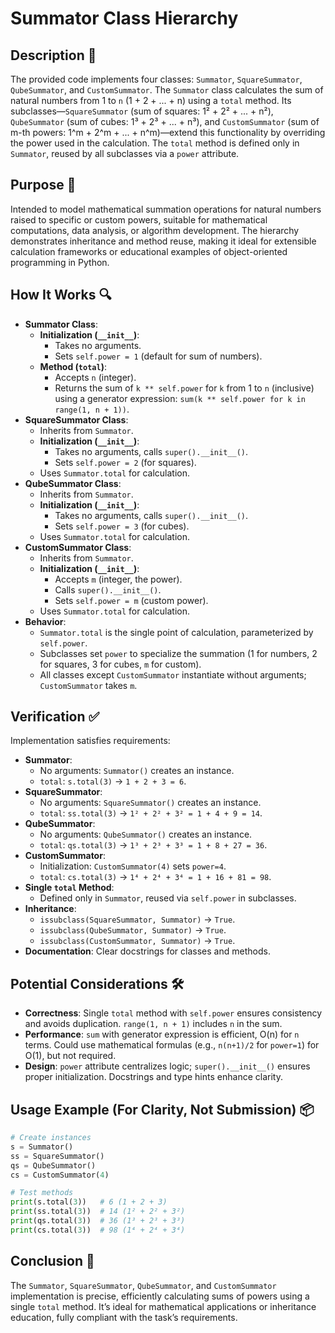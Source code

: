 # Summator Class Hierarchy

## Description 📝

The provided code implements four classes: `Summator`, `SquareSummator`, `QubeSummator`, and `CustomSummator`.
The `Summator` class calculates the sum of natural numbers from 1 to `n` (1 + 2 + ... + n) using a `total` method.
Its subclasses—`SquareSummator` (sum of squares: 1² + 2² + ... + n²), `QubeSummator` (sum of cubes: 1³ + 2³ + ... + n³), and `CustomSummator` (sum of m-th powers: 1^m + 2^m + ... + n^m)—extend this functionality by overriding the power used in the calculation.
The `total` method is defined only in `Summator`, reused by all subclasses via a `power` attribute.

## Purpose 🎯

Intended to model mathematical summation operations for natural numbers raised to specific or custom powers, suitable for mathematical computations, data analysis, or algorithm development.
The hierarchy demonstrates inheritance and method reuse, making it ideal for extensible calculation frameworks or educational examples of object-oriented programming in Python.

## How It Works 🔍

-   **Summator Class**:
    -   **Initialization (`__init__`)**:
        -   Takes no arguments.
        -   Sets `self.power = 1` (default for sum of numbers).
    -   **Method (`total`)**:
        -   Accepts `n` (integer).
        -   Returns the sum of `k ** self.power` for `k` from 1 to `n` (inclusive) using a generator expression: `sum(k ** self.power for k in range(1, n + 1))`.
-   **SquareSummator Class**:
    -   Inherits from `Summator`.
    -   **Initialization (`__init__`)**:
        -   Takes no arguments, calls `super().__init__()`.
        -   Sets `self.power = 2` (for squares).
    -   Uses `Summator.total` for calculation.
-   **QubeSummator Class**:
    -   Inherits from `Summator`.
    -   **Initialization (`__init__`)**:
        -   Takes no arguments, calls `super().__init__()`.
        -   Sets `self.power = 3` (for cubes).
    -   Uses `Summator.total` for calculation.
-   **CustomSummator Class**:
    -   Inherits from `Summator`.
    -   **Initialization (`__init__`)**:
        -   Accepts `m` (integer, the power).
        -   Calls `super().__init__()`.
        -   Sets `self.power = m` (custom power).
    -   Uses `Summator.total` for calculation.
-   **Behavior**:
    -   `Summator.total` is the single point of calculation, parameterized by `self.power`.
    -   Subclasses set `power` to specialize the summation (1 for numbers, 2 for squares, 3 for cubes, `m` for custom).
    -   All classes except `CustomSummator` instantiate without arguments; `CustomSummator` takes `m`.

## Verification ✅

Implementation satisfies requirements:

-   **Summator**:
    -   No arguments: `Summator()` creates an instance.
    -   `total`: `s.total(3)` → `1 + 2 + 3 = 6`.
-   **SquareSummator**:
    -   No arguments: `SquareSummator()` creates an instance.
    -   `total`: `ss.total(3)` → `1² + 2² + 3² = 1 + 4 + 9 = 14`.
-   **QubeSummator**:
    -   No arguments: `QubeSummator()` creates an instance.
    -   `total`: `qs.total(3)` → `1³ + 2³ + 3³ = 1 + 8 + 27 = 36`.
-   **CustomSummator**:
    -   Initialization: `CustomSummator(4)` sets `power=4`.
    -   `total`: `cs.total(3)` → `1⁴ + 2⁴ + 3⁴ = 1 + 16 + 81 = 98`.
-   **Single `total` Method**:
    -   Defined only in `Summator`, reused via `self.power` in subclasses.
-   **Inheritance**:
    -   `issubclass(SquareSummator, Summator)` → `True`.
    -   `issubclass(QubeSummator, Summator)` → `True`.
    -   `issubclass(CustomSummator, Summator)` → `True`.
-   **Documentation**: Clear docstrings for classes and methods.

## Potential Considerations 🛠️

-   **Correctness**: Single `total` method with `self.power` ensures consistency and avoids duplication. `range(1, n + 1)` includes `n` in the sum.
-   **Performance**: `sum` with generator expression is efficient, O(n) for `n` terms. Could use mathematical formulas (e.g., `n(n+1)/2` for `power=1`) for O(1), but not required.
-   **Design**: `power` attribute centralizes logic; `super().__init__()` ensures proper initialization. Docstrings and type hints enhance clarity.

## Usage Example (For Clarity, Not Submission) 📦

```python
# Create instances
s = Summator()
ss = SquareSummator()
qs = QubeSummator()
cs = CustomSummator(4)

# Test methods
print(s.total(3))   # 6 (1 + 2 + 3)
print(ss.total(3))  # 14 (1² + 2² + 3²)
print(qs.total(3))  # 36 (1³ + 2³ + 3³)
print(cs.total(3))  # 98 (1⁴ + 2⁴ + 3⁴)
```

## Conclusion 🚀

The `Summator`, `SquareSummator`, `QubeSummator`, and `CustomSummator` implementation is precise, efficiently calculating sums of powers using a single `total` method.
It’s ideal for mathematical applications or inheritance education, fully compliant with the task’s requirements.
